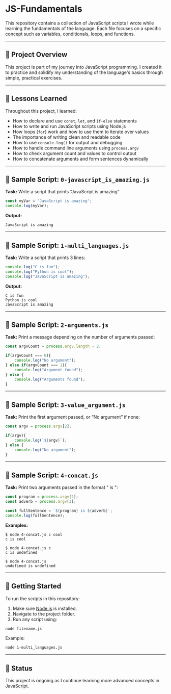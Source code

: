 # JS-Fundamentals

This repository contains a collection of JavaScript scripts I wrote while learning the fundamentals of the language. Each file focuses on a specific concept such as variables, conditionals, loops, and functions.

---

## 📂 Project Overview

This project is part of my journey into JavaScript programming. I created it to practice and solidify my understanding of the language's basics through simple, practical exercises.

---

## 🧠 Lessons Learned

Throughout this project, I learned:

* How to declare and use `const`, `let`, and `if-else` statements
* How to write and run JavaScript scripts using Node.js
* How loops (`for`) work and how to use them to iterate over values
* The importance of writing clean and readable code
* How to use `console.log()` for output and debugging
* How to handle command line arguments using `process.argv`
* How to check argument count and values to control output
* How to concatenate arguments and form sentences dynamically

---

## 📄 Sample Script: `0-javascript_is_amazing.js`

**Task:** Write a script that prints “JavaScript is amazing”

```javascript
const myVar = "JavaScript is amazing";
console.log(myVar);
```

**Output:**

```
JavaScript is amazing
```

---

## 📄 Sample Script: `1-multi_languages.js`

**Task:** Write a script that prints 3 lines:

```javascript
console.log("C is fun");
console.log("Python is cool");
console.log("JavaScript is amazing");
```

**Output:**

```
C is fun
Python is cool
JavaScript is amazing
```

---

## 📄 Sample Script: `2-arguments.js`

**Task:** Print a message depending on the number of arguments passed:

```javascript
const argvCount = process.argv.length - 2;

if(argvCount === 0){
    console.log("No argument");
} else if(argvCount === 1){
    console.log("Argument found");
} else {
    console.log("Arguments found");
}
```

---

## 📄 Sample Script: `3-value_argument.js`

**Task:** Print the first argument passed, or “No argument” if none:

```javascript
const argv = process.argv[2];

if(argv){
    console.log(`${argv}`);
} else {
    console.log("No argument");
}
```

---

## 📄 Sample Script: `4-concat.js`

**Task:** Print two arguments passed in the format "<arg1> is <arg2>":

```javascript
const program = process.argv[2];
const adverb = process.argv[3];

const fullSentence = `${program} is ${adverb}`;
console.log(fullSentence);
```

**Examples:**

```
$ node 4-concat.js c cool
c is cool

$ node 4-concat.js c
c is undefined

$ node 4-concat.js
undefined is undefined
```

---

## 🚀 Getting Started

To run the scripts in this repository:

1. Make sure [Node.js](https://nodejs.org/) is installed.
2. Navigate to the project folder.
3. Run any script using:

```bash
node filename.js
```

Example:

```bash
node 1-multi_languages.js
```

---

## 📌 Status

This project is ongoing as I continue learning more advanced concepts in JavaScript.
